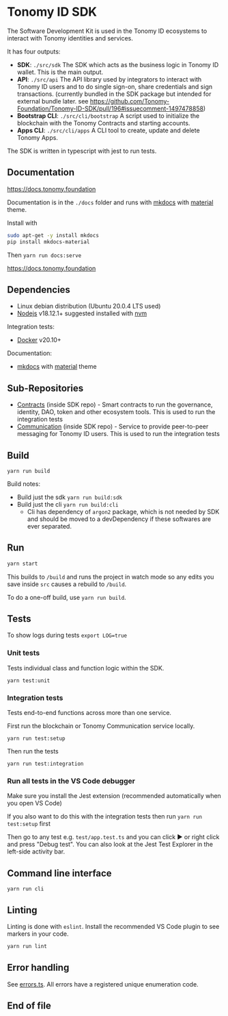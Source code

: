 # Tonomy ID SDK

The Software Development Kit is used in the Tonomy ID ecosystems to interact with Tonomy identities and services.

It has four outputs:

- **SDK**: `./src/sdk` The SDK which acts as the business logic in Tonomy ID wallet. This is the main output.
- **API**: `./src/api` The API library used by integrators to interact with Tonomy ID users and to do single sign-on, share credentials and sign transactions. (currently bundled in the SDK package but intended for external bundle later. see <https://github.com/Tonomy-Foundation/Tonomy-ID-SDK/pull/196#issuecomment-1497478858>)
- **Bootstrap CLI**: `./src/cli/bootstrap` A script used to initialize the blockchain with the Tonomy Contracts and starting accounts.
- **Apps CLI**: `./src/cli/apps` A CLI tool to create, update and delete Tonomy Apps.

The SDK is written in typescript with jest to run tests.

## Documentation

<a href="https://docs.tonomy.foundation" target="_blank">https://docs.tonomy.foundation</a>

Documentation is in the `./docs` folder and runs with [mkdocs](https://www.mkdocs.org) with [material](https://squidfunk.github.io/mkdocs-material) theme.

Install with

```bash
sudo apt-get -y install mkdocs
pip install mkdocs-material
```

Then `yarn run docs:serve`

<https://docs.tonomy.foundation>

## Dependencies

- Linux debian distribution (Ubuntu 20.0.4 LTS used)
- [Nodejs](https://nodejs.org) v18.12.1+ suggested installed with [nvm](https://github.com/nvm-sh/nvm)

Integration tests:

- [Docker](http://docs.docker.com) v20.10+

Documentation:

- [mkdocs](https://www.mkdocs.org) with [material](https://squidfunk.github.io/mkdocs-material) theme

## Sub-Repositories

- [Contracts](https://github.com/Tonomy-Foundation/Tonomy-Contracts) (inside SDK repo) - Smart contracts to run the governance, identity, DAO, token and other ecosystem tools. This is used to run the integration tests
- [Communication](https://github.com/Tonomy-Foundation/Tonomy-Communication) (inside SDK repo) - Service to provide peer-to-peer messaging for Tonomy ID users. This is used to run the integration tests

## Build

`yarn run build`

Build notes:

- Build just the sdk `yarn run build:sdk`
- Build just the cli `yarn run build:cli`
  - Cli has dependency of `argon2` package, which is not needed by SDK and should be moved to a devDependency if these softwares are ever separated.

## Run

```bash
yarn start
```

This builds to `/build` and runs the project in watch mode so any edits you save inside `src` causes a rebuild to `/build`.

To do a one-off build, use `yarn run build`.

## Tests

To show logs during tests `export LOG=true`

### Unit tests

Tests individual class and function logic within the SDK.

`yarn test:unit`

### Integration tests

Tests end-to-end functions across more than one service.

First run the blockchain or Tonomy Communication service locally.

`yarn run test:setup`

Then run the tests

`yarn run test:integration`

### Run all tests in the VS Code debugger

Make sure you install the Jest extension (recommended automatically when you open VS Code)

If you also want to do this with the integration tests then run `yarn run test:setup` first

Then go to any test e.g. `test/app.test.ts` and you can click ▶️ or right click and press "Debug test". You can also look at the Jest Test Explorer in the left-side activity bar.

## Command line interface

`yarn run cli`

## Linting

Linting is done with `eslint`. Install the recommended VS Code plugin to see markers in your code.

```bash
yarn run lint
```

## Error handling

See [errors.ts](./src/services/errors.ts). All errors have a registered unique enumeration code.

## End of file